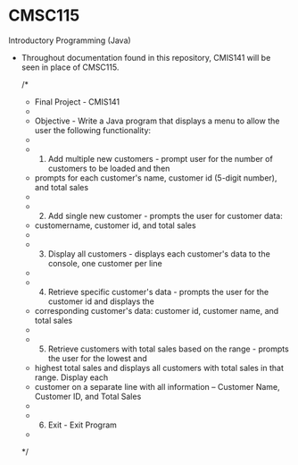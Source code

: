 # CMSC115
Introductory Programming (Java)

* Throughout documentation found in this repository, CMIS141 will be seen in place of CMSC115.

    /*
     * Final Project - CMIS141
     * 
     * Objective - Write a Java program that displays a menu to allow the user the following functionality:
     * 
     * 1. Add multiple new customers - prompt user for the number of customers to be loaded and then 
     *    prompts for each customer's name, customer id (5-digit number), and total sales
     * 
     * 2. Add single new customer - prompts the user for customer data: 
     *   customername, customer id, and total sales
     * 
     * 3. Display all customers - displays each customer's data to the console, one customer per line
     * 
     * 4. Retrieve specific customer's data - prompts the user for the customer id and displays the 
     *    corresponding customer's data: customer id, customer name, and total sales
     * 
     * 5. Retrieve customers with total sales based on the range - prompts the user for the lowest and 
     *    highest total sales and displays all customers with total sales in that range. Display each 
     *    customer on a separate line with all information – Customer Name, Customer ID, and Total Sales
     * 
     * 6. Exit - Exit Program
     * 
     */
